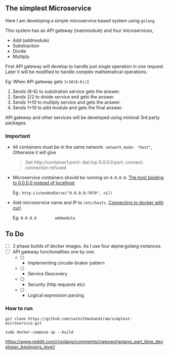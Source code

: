 ## The simplest Microservice

Here I am developing a simple microservice based system using `golang`.

This system has an API gateway (mainmodule) and four microservices,
   * Add (addmodule)
   * Substraction 
   * Divide
   * Multiply


First API gateway will develop to handle just single operation in one request. Later it will be modified to handle complex mathematical operations.

Eg:
When API gateway gets `1+10(8-6)/2`
1. Sends (8-6) to substration service gets the answer.
2. Sends 2/2 to divide service and gets the answer.
3. Sends 1*10 to multiply service and gets the answer.
4. Sends 1+10 to add module and gets the final answer.

API gateway and other services will be developed using minimal 3rd party packages.

### Important

* All containers must be in the same network. `network_mode: "host"`, Otherwise it will give 

    > Get http://container1:port/: dial tcp 0.0.0.0:port: connect: connection refused

* Microservice containers should be running on `0.0.0.0`. [The host binding to 0.0.0.0 instead of localhost](https://chat.stackoverflow.com/rooms/198447/discussion-between-maartendev-and-sachith)

    Eg : `http.ListenAndServe("0.0.0.0:7070", nil)`

* Add microservice name and IP to `/etc/hosts`. [Connecting to docker with curl](https://stackoverflow.com/questions/41887775/connecting-to-docker-with-curl/41895590#41895590)

    Eg:
    `0.0.0.0        addmodule`

## To Do

- [ ] 2 phase builds of docker images. As I use four alpine:golang instances.
- [ ] API gateway functionalities one by one.
    - [ ] - Implementing circuite-braker pattern
    - [ ] - Service Descovery
    - [ ] - Security (http requests etc)
    - [ ] - Logical expression parsing

### How to run

`git clone https://github.com/sachithmuhandiram/simplest-microservice.git`

`sudo docker-compose up --build`

https://www.reddit.com/r/golang/comments/cweswg/golang_part_time_developer_beginners_level/ 